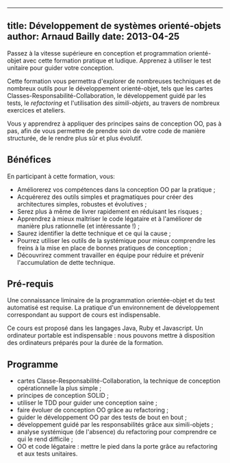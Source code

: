 ------------
title:  Développement de systèmes orienté-objets
author: Arnaud Bailly
date: 2013-04-25
------------

Passez à la vitesse supérieure en conception et programmation
orienté-objet avec cette formation pratique et ludique. Apprenez à
utiliser le test unitaire pour guider votre conception.

Cette formation vous permettra d'explorer de nombreuses techniques et
de nombreux outils pour le développement orienté-objet, tels que les
cartes Classes-Responsabilité-Collaboration, le développement guidé
par les tests, le *refactoring* et l'utilisation des *simili-objets*,
au travers de nombreux exercices et ateliers.

Vous y apprendrez à appliquer des principes sains de conception OO,
pas à pas, afin de vous permettre de prendre soin de votre code de
manière structurée, de le rendre plus sûr et plus évolutif.

## Bénéfices ##

En participant à cette formation, vous:

* Améliorerez vos compétences dans la conception OO par la pratique ;
* Acquérerez des outils simples et pragmatiques pour créer des
  architectures simples, robustes et évolutives ;
* Serez plus à même de livrer rapidement en réduisant les risques ;
* Apprendrez à mieux maîtriser le code légataire et à l'améliorer de
  manière plus rationnelle (et intéressante !) ;
* Saurez identifier la dette technique et ce qui la cause ;
* Pourrez utiliser les outils de la systémique pour mieux comprendre
  les freins à la mise en place de bonnes pratiques de conception ;
* Découvrirez comment travailler en équipe pour réduire et prévenir
  l'accumulation de dette technique.

## Pré-requis ##

Une connaissance liminaire de la programmation orientée-objet et du
test automatisé est requise. La pratique d'un environnement de
développement correspondant au support de cours est indispensable.

Ce cours est proposé dans les langages Java, Ruby et Javascript. Un
ordinateur portable est indispensable : nous pouvons mettre à
disposition des ordinateurs préparés pour la durée de la formation.

## Programme ##

* cartes Classe-Responsabilité-Collaboration, la technique de
  conception opérationnelle la plus simple ;
* principes de conception SOLID ;
* utiliser le TDD pour guider une conception saine ;
* faire évoluer de conception OO grâce au refactoring ;
* guider le développement OO par des tests de bout en bout ;
* développement guidé par les responsabilités grâce aux simili-objets
  ;
* analyse systémique (de l'absence) du refactoring pour comprendre ce
  qui le rend difficile ;
* OO et code légataire : mettre le pied dans la porte grâce au
  refactoring et aux tests unitaires.

